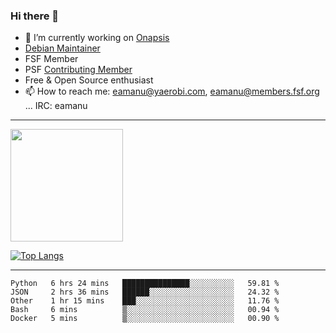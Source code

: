 ### Hi there 👋


- 🔭 I’m currently working on [Onapsis](http://onapsis.com)
- [Debian Maintainer](https://qa.debian.org/developer.php?login=eamanu%40yaerobi.com)
- FSF Member
- PSF [Contributing Member](https://www.python.org/psf/membership/#what-membership-classes-are-there)
- Free & Open Source enthusiast 
- 📫 How to reach me: eamanu@yaerobi.com, eamanu@members.fsf.org ... IRC: eamanu

---

<img height="180em" src="https://github-readme-stats.vercel.app/api?theme=dark&username=eamanu&show_icons=true&hide_border=true&&count_private=true&include_all_commits=true" />

[![Top Langs](https://github-readme-stats.vercel.app/api/top-langs/?theme=dark&username=eamanu&layout=compact)](https://github.com/anuraghazra/github-readme-stats)

---

<!--START_SECTION:waka-->
```text
Python   6 hrs 24 mins   ███████████████░░░░░░░░░░   59.81 % 
JSON     2 hrs 36 mins   ██████░░░░░░░░░░░░░░░░░░░   24.32 % 
Other    1 hr 15 mins    ███░░░░░░░░░░░░░░░░░░░░░░   11.76 % 
Bash     6 mins          ▒░░░░░░░░░░░░░░░░░░░░░░░░   00.94 % 
Docker   5 mins          ▒░░░░░░░░░░░░░░░░░░░░░░░░   00.90 % 
```
<!--END_SECTION:waka-->
